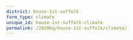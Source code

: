 ```yaml
---
district: house-1st-suffolk
form_type: climate
unique_id: house-1st-suffolk-climate
permalink: /2020bq/house-1st-suffolk/climate/
---
```

